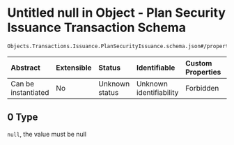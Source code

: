 # Untitled null in Object - Plan Security Issuance Transaction Schema

```txt
Objects.Transactions.Issuance.PlanSecurityIssuance.schema.json#/properties/expiration_date/oneOf/0
```



| Abstract            | Extensible | Status         | Identifiable            | Custom Properties | Additional Properties | Access Restrictions | Defined In                                                                                                                              |
| :------------------ | :--------- | :------------- | :---------------------- | :---------------- | :-------------------- | :------------------ | :-------------------------------------------------------------------------------------------------------------------------------------- |
| Can be instantiated | No         | Unknown status | Unknown identifiability | Forbidden         | Allowed               | none                | [PlanSecurityIssuance.schema.json*](../../schema/objects/transactions/issuance/PlanSecurityIssuance.schema.json "open original schema") |

## 0 Type

`null`, the value must be null
